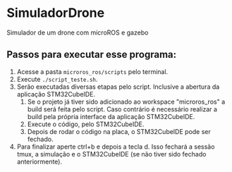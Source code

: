 # SimuladorDrone
Simulador de um drone com microROS e gazebo

## Passos para executar esse programa:

1. Acesse a pasta ```microros_ros/scripts``` pelo terminal.
2. Execute ``` ./script_teste.sh ```. 
3. Serão executadas diversas etapas pelo script. Inclusive a abertura da aplicação STM32CubeIDE.
    1. Se o projeto já tiver sido adicionado ao workspace "microros_ros" a build será feita pelo script. 
Caso contrário é necessário realizar a build pela própria interface da aplicação STM32CubeIDE.
    2. Execute o código, pelo STM32CubeIDE.
    3. Depois de rodar o código na placa, o STM32CubeIDE pode ser fechado.
5. Para finalizar aperte ctrl+b e depois a tecla d. Isso fechará a sessão tmux, a simulação e o STM32CubeIDE (se não tiver sido fechado anteriormente).
